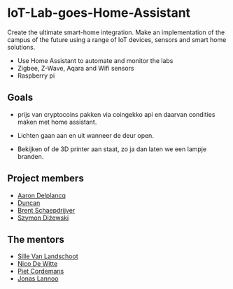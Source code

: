 # IoT-Lab-goes-Home-Assistant

Create the ultimate smart-home integration.
Make an implementation of the campus of the future using a range of IoT devices, sensors and smart home solutions.

- Use Home Assistant to automate and monitor the labs
- Zigbee, Z-Wave, Aqara and Wifi sensors
- Raspberry pi

## Goals

- prijs van cryptocoins pakken via coingekko api en daarvan condities maken met home assistant.

- Lichten gaan aan en uit wanneer de deur open.

- Bekijken of de 3D printer aan staat, zo ja dan laten we een lampje branden.

## Project members

- [Aaron Delplancq](https://github.com/aaronD14)
- [Duncan](https://github.com/r0897472)
- [Brent Schaepdrijver](https://github.com/Brent-Schaepdrijver)
- [Szymon Diżewski](https://github.com/)

## The mentors

- [Sille Van Landschoot](https://github.com/sillevl)
- [Nico De Witte](https://github.com/BioBoost)
- [Piet Cordemans](https://github.com/pcordemans)
- [Jonas Lannoo](https://github.com/JonasLannoo)
